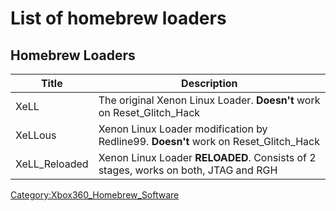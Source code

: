# List of homebrew loaders

## Homebrew Loaders

| Title          | Description                                                                         |
| -------------- | ----------------------------------------------------------------------------------- |
| XeLL           | The original Xenon Linux Loader. **Doesn't** work on Reset_Glitch_Hack              |
| XeLLous        | Xenon Linux Loader modification by Redline99. **Doesn't** work on Reset_Glitch_Hack |
| XeLL_Reloaded  | Xenon Linux Loader **RELOADED**. Consists of 2 stages, works on both, JTAG and RGH  |


[Category:Xbox360_Homebrew_Software](../Category_Xbox360_Homebrew_Software)